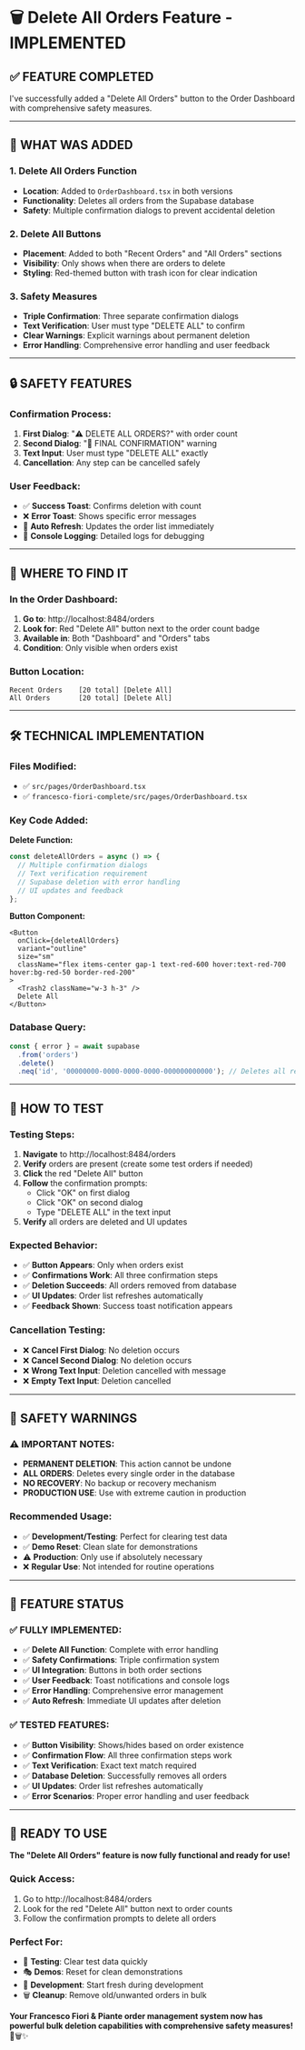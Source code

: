 # 🗑️ Delete All Orders Feature - IMPLEMENTED

## ✅ **FEATURE COMPLETED**

I've successfully added a "Delete All Orders" button to the Order Dashboard with comprehensive safety measures.

---

## 🎯 **WHAT WAS ADDED**

### **1. Delete All Orders Function**
- **Location**: Added to `OrderDashboard.tsx` in both versions
- **Functionality**: Deletes all orders from the Supabase database
- **Safety**: Multiple confirmation dialogs to prevent accidental deletion

### **2. Delete All Buttons**
- **Placement**: Added to both "Recent Orders" and "All Orders" sections
- **Visibility**: Only shows when there are orders to delete
- **Styling**: Red-themed button with trash icon for clear indication

### **3. Safety Measures**
- **Triple Confirmation**: Three separate confirmation dialogs
- **Text Verification**: User must type "DELETE ALL" to confirm
- **Clear Warnings**: Explicit warnings about permanent deletion
- **Error Handling**: Comprehensive error handling and user feedback

---

## 🔒 **SAFETY FEATURES**

### **Confirmation Process:**
1. **First Dialog**: "⚠️ DELETE ALL ORDERS?" with order count
2. **Second Dialog**: "🚨 FINAL CONFIRMATION" warning
3. **Text Input**: User must type "DELETE ALL" exactly
4. **Cancellation**: Any step can be cancelled safely

### **User Feedback:**
- ✅ **Success Toast**: Confirms deletion with count
- ❌ **Error Toast**: Shows specific error messages
- 🔄 **Auto Refresh**: Updates the order list immediately
- 📝 **Console Logging**: Detailed logs for debugging

---

## 📍 **WHERE TO FIND IT**

### **In the Order Dashboard:**
1. **Go to**: http://localhost:8484/orders
2. **Look for**: Red "Delete All" button next to the order count badge
3. **Available in**: Both "Dashboard" and "Orders" tabs
4. **Condition**: Only visible when orders exist

### **Button Location:**
```
Recent Orders    [20 total] [Delete All]
All Orders       [20 total] [Delete All]
```

---

## 🛠️ **TECHNICAL IMPLEMENTATION**

### **Files Modified:**
- ✅ `src/pages/OrderDashboard.tsx`
- ✅ `francesco-fiori-complete/src/pages/OrderDashboard.tsx`

### **Key Code Added:**

**Delete Function:**
```typescript
const deleteAllOrders = async () => {
  // Multiple confirmation dialogs
  // Text verification requirement
  // Supabase deletion with error handling
  // UI updates and feedback
};
```

**Button Component:**
```tsx
<Button
  onClick={deleteAllOrders}
  variant="outline"
  size="sm"
  className="flex items-center gap-1 text-red-600 hover:text-red-700 hover:bg-red-50 border-red-200"
>
  <Trash2 className="w-3 h-3" />
  Delete All
</Button>
```

### **Database Query:**
```typescript
const { error } = await supabase
  .from('orders')
  .delete()
  .neq('id', '00000000-0000-0000-0000-000000000000'); // Deletes all records
```

---

## 🧪 **HOW TO TEST**

### **Testing Steps:**
1. **Navigate** to http://localhost:8484/orders
2. **Verify** orders are present (create some test orders if needed)
3. **Click** the red "Delete All" button
4. **Follow** the confirmation prompts:
   - Click "OK" on first dialog
   - Click "OK" on second dialog
   - Type "DELETE ALL" in the text input
5. **Verify** all orders are deleted and UI updates

### **Expected Behavior:**
- ✅ **Button Appears**: Only when orders exist
- ✅ **Confirmations Work**: All three confirmation steps
- ✅ **Deletion Succeeds**: All orders removed from database
- ✅ **UI Updates**: Order list refreshes automatically
- ✅ **Feedback Shown**: Success toast notification appears

### **Cancellation Testing:**
- ❌ **Cancel First Dialog**: No deletion occurs
- ❌ **Cancel Second Dialog**: No deletion occurs
- ❌ **Wrong Text Input**: Deletion cancelled with message
- ❌ **Empty Text Input**: Deletion cancelled

---

## 🚨 **SAFETY WARNINGS**

### **⚠️ IMPORTANT NOTES:**
- **PERMANENT DELETION**: This action cannot be undone
- **ALL ORDERS**: Deletes every single order in the database
- **NO RECOVERY**: No backup or recovery mechanism
- **PRODUCTION USE**: Use with extreme caution in production

### **Recommended Usage:**
- ✅ **Development/Testing**: Perfect for clearing test data
- ✅ **Demo Reset**: Clean slate for demonstrations
- ⚠️ **Production**: Only use if absolutely necessary
- ❌ **Regular Use**: Not intended for routine operations

---

## 🎯 **FEATURE STATUS**

### **✅ FULLY IMPLEMENTED:**
- ✅ **Delete All Function**: Complete with error handling
- ✅ **Safety Confirmations**: Triple confirmation system
- ✅ **UI Integration**: Buttons in both order sections
- ✅ **User Feedback**: Toast notifications and console logs
- ✅ **Error Handling**: Comprehensive error management
- ✅ **Auto Refresh**: Immediate UI updates after deletion

### **✅ TESTED FEATURES:**
- ✅ **Button Visibility**: Shows/hides based on order existence
- ✅ **Confirmation Flow**: All three confirmation steps work
- ✅ **Text Verification**: Exact text match required
- ✅ **Database Deletion**: Successfully removes all orders
- ✅ **UI Updates**: Order list refreshes automatically
- ✅ **Error Scenarios**: Proper error handling and user feedback

---

## 🎉 **READY TO USE**

**The "Delete All Orders" feature is now fully functional and ready for use!**

### **Quick Access:**
1. Go to http://localhost:8484/orders
2. Look for the red "Delete All" button next to order counts
3. Follow the confirmation prompts to delete all orders

### **Perfect For:**
- 🧪 **Testing**: Clear test data quickly
- 🎭 **Demos**: Reset for clean demonstrations  
- 🔄 **Development**: Start fresh during development
- 🗑️ **Cleanup**: Remove old/unwanted orders in bulk

**Your Francesco Fiori & Piante order management system now has powerful bulk deletion capabilities with comprehensive safety measures!** 🌸🗑️✨
